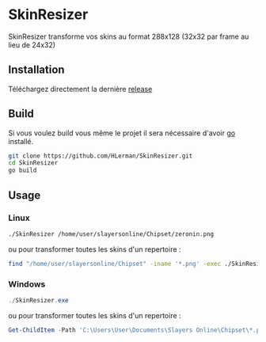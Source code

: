 # SkinResizer

SkinResizer transforme vos skins au format 288x128 (32x32 par frame au lieu de 24x32)

## Installation

Téléchargez directement la dernière [release](https://github.com/HLerman/SkinResizer/releases/latest)

## Build

Si vous voulez build vous même le projet il sera nécessaire d'avoir [go](https://go.dev/doc/install) installé.

```bash
git clone https://github.com/HLerman/SkinResizer.git
cd SkinResizer
go build
```

## Usage

### Linux
```bash
./SkinResizer /home/user/slayersonline/Chipset/zeronin.png
```

ou pour transformer toutes les skins d'un repertoire :

```bash
find "/home/user/slayersonline/Chipset" -iname '*.png' -exec ./SkinResizer {} \;
```

### Windows
```powershell
./SkinResizer.exe 
```

ou pour transformer toutes les skins d'un repertoire :

```powershell
Get-ChildItem -Path 'C:\Users\User\Documents\Slayers Online\Chipset\*.png' | Foreach {SkinResizer.exe $_.fullname}
```